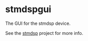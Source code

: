 # stmdspgui

The GUI for the stmdsp device.

See the [stmdsp](https://github.com/tcsullivan/stmdsp) project for more info.

